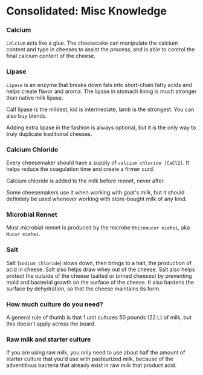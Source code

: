 # Consolidated: Misc Knowledge


### Calcium 

`Calcium` acts like a glue. The cheesecake can manipulate the calcium content and type in cheeses to assist the process, and is able to control the final calcium content of the cheese.

### Lipase

`Lipase` is an enzyme that breaks down fats into short-chain fatty acids and helps create flavor and aroma. The lipase in stomach lining is much stronger than native milk lipase.

Calf lipase is the mildest, kid is intermediate, lamb is the strongest. You can also buy blends.

Adding extra lipase in the fashion is always optional, but it is the only way to truly duplicate traditional cheeses.

### Calcium Chloride

Every cheesemaker should have a supply of `calcium chloride (CaCl2)`. It helps reduce the coagulation time and create a firmer curd.

Calcium chloride is added to the milk before rennet, never after.

Some cheesemakers use it when working with goat's milk, but it should definitely be used whenever working with store-bought milk of any kind.

### Microbial Rennet

Most microbial rennet is produced by the microbe `Rhizomucor miehei`, aka `Mucor miehei`.


### Salt 

Salt (`sodium chloride`) slows down, then brings to a halt, the production of acid in cheese. Salt also helps draw whey out of the cheese. Salt also helps protect the outside of the cheese (salted or brined cheeses) by preventing mold and bacterial growth on the surface of the cheese. It also hardens the surface by dehydration, so that the cheese maintains its form.

### How much culture do you need?

A general rule of thumb is that 1 unit cultures 50 pounds (22 L) of milk, but this doesn't apply across the board.

### Raw milk and starter culture

If you are using raw milk, you only need to use about half the amount of starter culture that you'd use with pasteurized milk, because of the adventitious bacteria that already exist in raw milk that product acid.

